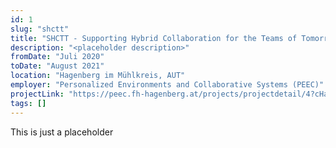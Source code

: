 ```yaml
---
id: 1
slug: "shctt"
title: "SHCTT - Supporting Hybrid Collaboration for the Teams of Tomorrow"
description: "<placeholder description>"
fromDate: "Juli 2020"
toDate: "August 2021"
location: "Hagenberg im Mühlkreis, AUT"
employer: "Personalized Environments and Collaborative Systems (PEEC)"
projectLink: "https://peec.fh-hagenberg.at/projects/projectdetail/4?cHash=fdba6c8ebe4dab66737f1e65d6aee185"
tags: []
---
```


This is just a placeholder
